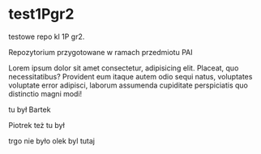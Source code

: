 # test1Pgr2
testowe repo kl 1P gr2.

Repozytorium przygotowane w ramach przedmiotu PAI

Lorem ipsum dolor sit amet consectetur, adipisicing elit. Placeat, quo necessitatibus? Provident eum itaque autem odio sequi natus, voluptates voluptate error adipisci, laborum assumenda cupiditate perspiciatis quo distinctio magni modi!

tu był Bartek

Piotrek też tu był

trgo nie było
olek byl tutaj
